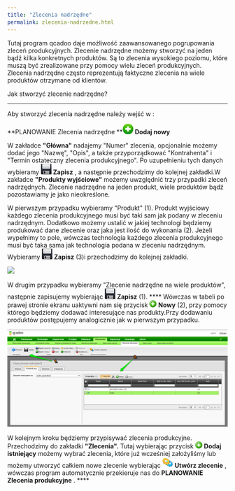 ```yaml
---
title: "Zlecenia nadrzędne"
permalink: zlecenia-nadrzedne.html 
---
```

 Tutaj program qcadoo daje możliwość zaawansowanego pogrupowania zleceń produkcyjnych. Zlecenie nadrzędne możemy stworzyć na jeden bądź kilka konkretnych produktów. Są to zlecenia wysokiego poziomu, które muszą być zrealizowane przy pomocy wielu zleceń produkcyjnych. Zlecenia nadrzędne często reprezentują faktyczne zlecenia na wiele produktów otrzymane od klientów.
  

Jak stworzyć zlecenie nadrzędne?

* * *
 Aby stworzyć zlecenia nadrzędne należy wejść w : 
  

**PLANOWANIE Zlecenia nadrzędne **![](/images/newIcon24.png) **Dodaj nowy**

  

W zakładce **"Główna"** nadajemy "Numer" zlecenia, opcjonalnie możemy dodać jego "Nazwę", "Opis", a także przyporządkować "Kontrahenta" i "Termin ostateczny zlecenia produkcyjnego". Po uzupełnieniu tych danych wybieramy ![](/images/zapisz.png) **Zapisz** , a następnie przechodzimy do kolejnej zakładki.W zakładce **"Produkty wyjściowe"** możemy uwzględnić trzy przypadki zleceń nadrzędnych. Zlecenie nadrzędne na jeden produkt, wiele produktów bądź pozostawiamy je jako nieokreślone.

  

W pierwszym przypadku wybieramy "Produkt" (1). Produkt wyjściowy każdego zlecenia produkcyjnego musi być taki sam jak podany w zleceniu nadrzędnym. Dodatkowo możemy ustalić w jakiej technologi będziemy produkować dane zlecenie oraz jaka jest ilość do wykonania (2). Jeżeli wypełnimy to pole, wówczas technologia każdego zlecenia produkcyjnego musi być taka sama jak technologia podana w zleceniu nadrzędnym. Wybieramy ![](/images/zapisz.png) **Zapisz** (3)i przechodzimy do kolejnej zakładki.

[![](/images/zlecenia%20nadrz%C4%99dne-%20jeden%20produkt.png)](/images/zlecenia%20nadrz%C4%99dne-%20jeden%20produkt.png)
  

W drugim przypadku wybieramy "Zlecenie nadrzędne na wiele produktów", następnie zapisujemy wybierając ![](/images/zapisz.png) **Zapisz** (1). **** Wówczas w tabeli po prawej stronie ekranu uaktywni nam się przycisk ![](/images/newIcon16.png) **Nowy** (2), przy pomocy którego będziemy dodawać interesujące nas produkty.Przy dodawaniu produktów postępujemy analogicznie jak w pierwszym przypadku.

[![](/images/zlecenie%20nadrz%C4%99dne-%20wiele%20produkt%C3%B3w%20strza%C5%82ki.png)](/images/zlecenie%20nadrz%C4%99dne-%20wiele%20produkt%C3%B3w%20strza%C5%82ki.png)

W kolejnym kroku będziemy przypisywać zlecenia produkcyjne. Przechodzimy do zakładki **"Zlecenia".** Tutaj wybierając przycisk ![](/images/newIcon16.png) **Dodaj istniejący** możemy wybrać zlecenia, które już wcześniej założyliśmy lub możemy utworzyć całkiem nowe zlecenie wybierając ![](/images/generateIcon24.png) **Utwórz zlecenie** , wówczas program automatycznie przekieruje nas do **PLANOWANIE Zlecenia produkcyjne** . ****  
 

